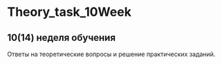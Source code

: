 # Theory_task_10Week

## 10(14) неделя обучения 
Ответы на теоретические вопросы и решение практических заданий.
